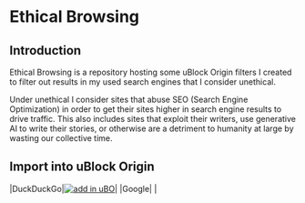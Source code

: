 # Ethical Browsing

## Introduction

Ethical Browsing is a repository hosting some uBlock Origin filters I created
to filter out results in my used search engines that I consider unethical.

Under unethical I consider sites that abuse SEO (Search Engine Optimization)
in order to get their sites higher in search engine results to drive traffic.
This also includes sites that exploit their writers, use generative AI to write
their stories, or otherwise are a detriment to humanity at large by wasting our
collective time.

## Import into uBlock Origin

|DuckDuckGo|[![add in uBO](https://img.shields.io/static/v1?label=uBO&message=add%20this%20filter&color=cb613b&style=flat&logo=uBlock%20Origin)](https://subscribe.adblockplus.org/?location=https%3A%2F%2Fraw.githubusercontent.com%2Fashemedai%2Fethical-browsing%2Fmain%2Fduckduckgo%2Fvalnet.txt)|
|Google| |
